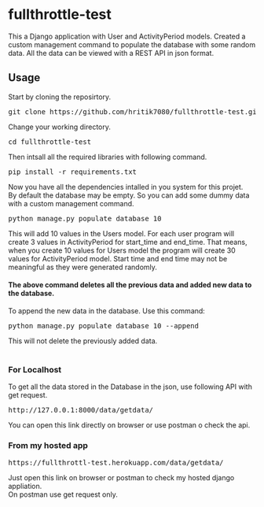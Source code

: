 # fullthrottle-test
This a Django application with User and ActivityPeriod models.
Created a custom management command to populate the database with some random data.
All the data can be viewed with a REST API in json format.

## Usage
Start by cloning the reposirtory.
<pre>git clone https://github.com/hritik7080/fullthrottle-test.git</pre>
Change your working directory.
<pre>cd fullthrottle-test</pre>
Then intsall all the required libraries with following command.
<pre>pip install -r requirements.txt</pre>
Now you have all the dependencies intalled in you system for this projet.<br>
By default the database may be empty. So you can add some dummy data with a custom management command.<br>
<pre>python manage.py populate_database 10</pre>
This will add 10 values in the Users model. For each user program will create 3 values in ActivityPeriod for start_time and end_time. That means, when you create 10 values for Users model the program will create 30 values for ActivityPeriod model. Start time and end time may not be meaningful as they were generated randomly.
#### The above command deletes all the previous data and added new data to the database.
To append the new data in the database. Use this command:
<pre>python manage.py populate_database 10 --append</pre>
This will not delete the previously added data.<br><br>
### For Localhost
To get all the data stored in the Database in the json, use following API with get request.
<pre>http://127.0.0.1:8000/data/getdata/</pre>
You can open this link directly on browser or use postman o check the api.

### From my hosted app
<pre>https://fullthrottl-test.herokuapp.com/data/getdata/</pre>
Just open this link on browser or postman to check my hosted django appliation.<br>
On postman use get request only.





